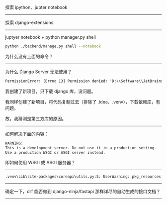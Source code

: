探索 ipython、jupter notebook

---

探索 django-extensions

---

juptyer notebook + python manager.py shell
```bash
python ./backend/manage.py shell --notebook
```
为什么没有上面的命令？

---

为什么 Django Server 无法使用？
```txt
PermissionError: [Errno 13] Permission denied: 'D:\\Software\\JetBrains\\PyCharm 2024.1.4\\jbr\\bin'
```
我创建了新项目，只下载 django 库，没问题。

我同样创建了新项目，将代码复制过去（排除了 .idea、.venv），下载依赖库，有问题。

故，我猜测是第三方库的原因。

---

如何解决下面的内容：
```txt
WARNING:
This is a development server. Do not use it in a production setting.
Use a production WSGI or ASGI server instead.
```
即如何使用 WSGI 或 ASGI 服务器？

---

```txt
.venv\Lib\site-packages\coreapi\utils.py:5: UserWarning: pkg_resources is deprecated as an API. See https://setuptools.pypa.io/en/latest/pkg_resources.html. The pkg_resources package is slated for removal as early as 2025-11-30. Refrain from using this package or pin to Setuptools<81.
```

---

确定一下，drf 能否做到 django-ninja/fastapi 那样详尽的自动生成的接口文档？

---

